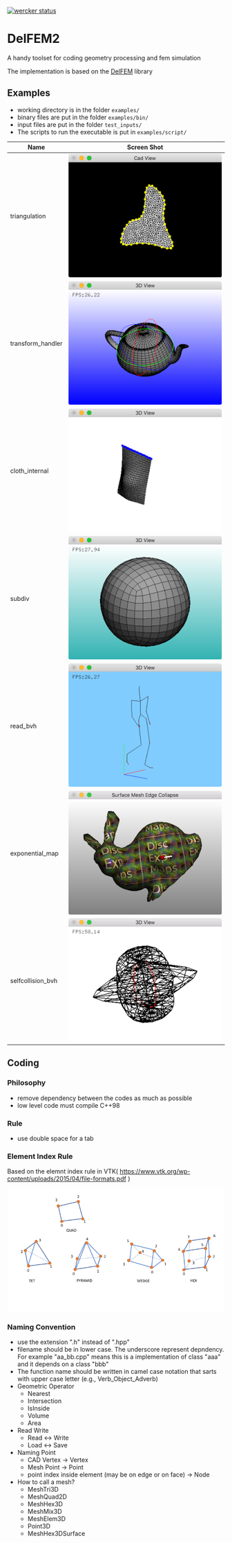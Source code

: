[![wercker status](https://app.wercker.com/status/03b6d924ec82270e22a04c3584fbf4de/s/master "wercker status")](https://app.wercker.com/project/byKey/03b6d924ec82270e22a04c3584fbf4de)


# DelFEM2

A handy toolset for coding geometry processing and fem simulation

The implementation is based on the [DelFEM](https://github.com/nobuyuki83/DelFEM) library


## Examples

- working directory is in the folder `examples/`
- binary files are put in the folder `examples/bin/`
- input files are put in the folder `test_inputs/`
- The scripts to run the executable is put in `examples/script/`

| Name | Screen Shot |
| ------------- | ------------- |
| triangulation | ![triangulation](img/screenshot_triangulation.png) |
| transform_handler  | ![handler](img/screenshot_handler.png) |
| cloth_internal | ![cloth_internal](img/screenshot_clothinternal.png) |
| subdiv | ![subdiv](img/screenshot_subdiv.png) |
| read_bvh | ![read_bvh](img/screenshot_readbvh.png) |
| exponential_map | ![expmap](img/screenshot_expmap.png) |
| selfcollision_bvh | ![selfcollisionbvh](img/screenshot_selfcollisionbvh.png) |


## Coding

### Philosophy
- remove dependency between the codes as much as possible
- low level code must compile C++98


### Rule
- use double space for a tab


### Element Index Rule

Based on the elemnt index rule in VTK( https://www.vtk.org/wp-content/uploads/2015/04/file-formats.pdf )

![element index](./img/element_index.png)


### Naming Convention
* use the extension ".h" instead of ".hpp"
* filename should be in lower case. The underscore represent depndency. For example "aa_bb.cpp" means this is a implementation of class "aaa" and it depends on a class "bbb"
* The function name should be written in camel case notation that sarts with upper case letter (e.g., Verb_Object_Adverb)
* Geometric Operator
  * Nearest
  * Intersection
  * IsInside
  * Volume
  * Area
* Read Write
  * Read <-> Write
  * Load <-> Save
* Naming Point
  * CAD Vertex -> Vertex
  * Mesh Point -> Point
  * point index inside element (may be on edge or on face) -> Node
* How to call a mesh?
  * MeshTri3D
  * MeshQuad2D
  * MeshHex3D
  * MeshMix3D
  * MeshElem3D
  * Point3D
  * MeshHex3DSurface